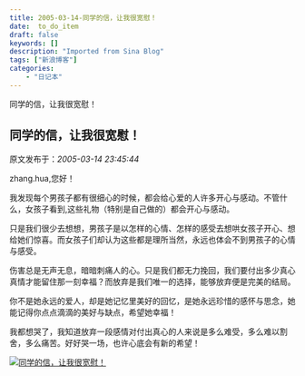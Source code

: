 ```yaml
---
title: 2005-03-14-同学的信，让我很宽慰！
date:  to_do_item
draft: false
keywords: []
description: "Imported from Sina Blog"
tags: ["新浪博客"]
categories: 
    - "日记本"
---
```

同学的信，让我很宽慰！
## 同学的信，让我很宽慰！

 原文发布于：*2005-03-14 23:45:44*

zhang.hua,您好！

     
我发现每个男孩子都有很细心的时候，都会给心爱的人许多开心与感动。不管什么，女孩子看到,这些礼物（特别是自己做的）都会开心与感动。

     
只是我们很少去想想，男孩子是以怎样的心情、怎样的感受去想哄女孩子开心、想给她们惊喜。而女孩子们却认为这些都是理所当然，永远也体会不到男孩子的心情与感受。

     
伤害总是无声无息，暗暗刺痛人的心。只是我们都无力挽回，我们要付出多少真心真情才能留住那一刻幸福？而放弃是我们唯一的选择，能够放弃便是完美的结局。

     
你不是她永远的爱人，却是她记忆里美好的回忆，是她永远珍惜的感怀与思念，她能记得你点点滴滴的美好与缺点，希望她幸福！

     
我都想哭了，我知道放弃一段感情对付出真心的人来说是多么难受，多么难以割舍，多么痛苦。好好哭一场，也许心底会有新的希望！

[![同学的信，让我很宽慰！](http://s1.sinaimg.cn/middle/6983393849da995313230&amp;690)](http://s9.sinaimg.cn/middle/6983393849da995909e88&amp;690)


